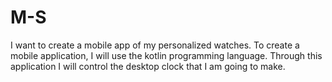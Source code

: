 # M-S
I want to create a mobile app of my personalized watches. To create a mobile application, I will use the kotlin programming language. Through this application I will control the desktop clock that I am going to make.
